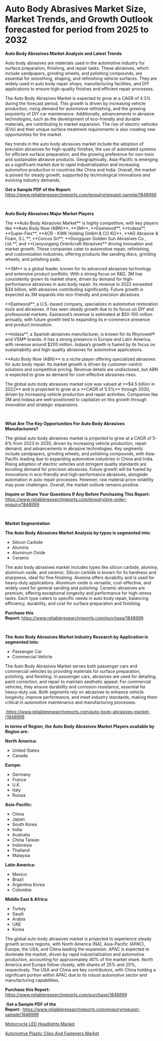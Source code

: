 <p><h1>Auto Body Abrasives Market Size, Market Trends, and Growth Outlook forecasted for period from 2025 to 2032</h1></p><p><strong>Auto Body Abrasives Market Analysis and Latest Trends</strong></p>
<p><p>Auto body abrasives are materials used in the automotive industry for surface preparation, finishing, and repair tasks. These abrasives, which include sandpapers, grinding wheels, and polishing compounds, are essential for smoothing, shaping, and refinishing vehicle surfaces. They are widely used in auto body repair shops, manufacturing facilities, and DIY applications to ensure high-quality finishes and efficient repair processes.</p><p>The Auto Body Abrasives Market is expected to grow at a CAGR of 4.3% during the forecast period. This growth is driven by increasing vehicle production, rising demand for automotive refinishing, and the growing popularity of DIY car maintenance. Additionally, advancements in abrasive technologies, such as the development of eco-friendly and durable materials, are contributing to market expansion. The rise of electric vehicles (EVs) and their unique surface treatment requirements is also creating new opportunities for the market.</p><p>Key trends in the auto body abrasives market include the adoption of precision abrasives for high-quality finishes, the use of automated systems for efficient surface preparation, and the growing preference for non-toxic and sustainable abrasive products. Geographically, Asia-Pacific is emerging as a significant market due to rapid industrialization and increasing automotive production in countries like China and India. Overall, the market is poised for steady growth, supported by technological innovations and evolving industry demands.</p></p>
<p><strong>Get a Sample PDF of the Report:&nbsp;</strong> <a href="https://www.reliableresearchreports.com/enquiry/request-sample/1848999?utm_campaign=41&utm_medium=2&utm_source=Github&utm_content=ia&utm_term=23012025&utm_id=auto-body-abrasives">https://www.reliableresearchreports.com/enquiry/request-sample/1848999</a></p>
<p>&nbsp;</p>
<p><strong>Auto Body Abrasives Major Market Players</strong></p>
<p><p>The **Auto Body Abrasives Market** is highly competitive, with key players like **Auto Body Now (ABN)**, **3M**, **Eastwood**, **Indasa**, **Super-Flex**, **4CR - KWK Holding GmbH & CO KG**, **AG Abrasive & Foam, S.L.**, **Corcos Srl**, **Dongguan Golden Sun Abrasives Co., Ltd.**, and **Lianyungang Orientcraft Abrasives** driving innovation and market growth. These companies cater to automotive repair, refinishing, and customization industries, offering products like sanding discs, grinding wheels, and polishing pads.</p><p>**3M** is a global leader, known for its advanced abrasives technology and extensive product portfolio. With a strong focus on R&D, 3M has consistently grown its market share, driven by demand for high-performance abrasives in auto body repair. Its revenue in 2022 exceeded $34 billion, with abrasives contributing significantly. Future growth is expected as 3M expands into eco-friendly and precision abrasives.</p><p>**Eastwood**, a U.S.-based company, specializes in automotive restoration tools and abrasives. It has seen steady growth due to its focus on DIY and professional markets. Eastwood’s revenue is estimated at $50-100 million annually, with future growth tied to expanding its e-commerce presence and product innovation.</p><p>**Indasa**, a Spanish abrasives manufacturer, is known for its Rhynowet® and VSM® brands. It has a strong presence in Europe and Latin America, with revenue around $200 million. Indasa’s growth is fueled by its focus on sustainability and high-quality abrasives for automotive applications.</p><p>**Auto Body Now (ABN)** is a niche player offering specialized abrasives for auto body repair. Its market growth is driven by customer-centric solutions and competitive pricing. Revenue details are undisclosed, but ABN is expected to grow as demand for cost-effective abrasives rises.</p><p>The global auto body abrasives market size was valued at **$4.5 billion in 2022** and is projected to grow at a **CAGR of 5.5%** through 2030, driven by increasing vehicle production and repair activities. Companies like 3M and Indasa are well-positioned to capitalize on this growth through innovation and strategic expansions.</p></p>
<p>&nbsp;</p>
<p><strong>What Are The Key Opportunities For Auto Body Abrasives Manufacturers?</strong></p>
<p><p>The global auto body abrasives market is projected to grow at a CAGR of 5-6% from 2023 to 2030, driven by increasing vehicle production, repair demand, and advancements in abrasive technologies. Key segments include sandpapers, grinding wheels, and polishing compounds, with Asia-Pacific leading due to expanding automotive industries in China and India. Rising adoption of electric vehicles and stringent quality standards are boosting demand for precision abrasives. Future growth will be fueled by innovations in eco-friendly and high-performance abrasives, alongside automation in auto repair processes. However, raw material price volatility may pose challenges. Overall, the market outlook remains positive.</p></p>
<p><strong>Inquire or Share Your Questions If Any Before Purchasing This Report:</strong> <a href="https://www.reliableresearchreports.com/enquiry/pre-order-enquiry/1848999?utm_campaign=41&utm_medium=2&utm_source=Github&utm_content=ia&utm_term=23012025&utm_id=auto-body-abrasives">https://www.reliableresearchreports.com/enquiry/pre-order-enquiry/1848999</a></p>
<p>&nbsp;</p>
<p><strong>Market Segmentation</strong></p>
<p><strong>The Auto Body Abrasives Market Analysis by types is segmented into:</strong></p>
<p><ul><li>Silicon Carbide</li><li>Alumina</li><li>Aluminum Oxide</li><li>Ceramic</li></ul></p>
<p><p>The auto body abrasives market includes types like silicon carbide, alumina, aluminum oxide, and ceramic. Silicon carbide is known for its hardness and sharpness, ideal for fine finishing. Alumina offers durability and is used for heavy-duty applications. Aluminum oxide is versatile, cost-effective, and widely used for general sanding and polishing. Ceramic abrasives are premium, offering exceptional longevity and performance for high-stress tasks. Each type caters to specific needs in auto body repair, balancing efficiency, durability, and cost for surface preparation and finishing.</p></p>
<p><strong>Purchase this Report:&nbsp;</strong><a href="https://www.reliableresearchreports.com/purchase/1848999?utm_campaign=41&utm_medium=2&utm_source=Github&utm_content=ia&utm_term=23012025&utm_id=auto-body-abrasives">https://www.reliableresearchreports.com/purchase/1848999</a></p>
<p>&nbsp;</p>
<p><strong>The Auto Body Abrasives Market Industry Research by Application is segmented into:</strong></p>
<p><ul><li>Passenger Car</li><li>Commercial Vehicle</li></ul></p>
<p><p>The Auto Body Abrasives Market serves both passenger cars and commercial vehicles by providing materials for surface preparation, polishing, and finishing. In passenger cars, abrasives are used for detailing, paint correction, and repair to maintain aesthetic appeal. For commercial vehicles, they ensure durability and corrosion resistance, essential for heavy-duty use. Both segments rely on abrasives to enhance vehicle longevity, improve performance, and meet industry standards, making them critical in automotive maintenance and manufacturing processes.</p></p>
<p><a href="https://www.reliableresearchreports.com/auto-body-abrasives-market-r1848999?utm_campaign=41&utm_medium=2&utm_source=Github&utm_content=ia&utm_term=23012025&utm_id=auto-body-abrasives">&nbsp;https://www.reliableresearchreports.com/auto-body-abrasives-market-r1848999</a></p>
<p><strong>In terms of Region, the Auto Body Abrasives Market Players available by Region are:</strong></p>
<p>
    <p> <strong> North America: </strong>
        <ul>
            <li>United States</li>
            <li>Canada</li>
        </ul>
        </p> 
    <p> <strong> Europe: </strong>
        <ul>
            <li>Germany</li>
            <li>France</li>
            <li>U.K.</li>
            <li>Italy</li>
            <li>Russia</li>
        </ul>
        </p> 
    <p> <strong> Asia-Pacific: </strong>
        <ul>
            <li>China</li>
            <li>Japan</li>
            <li>South Korea</li>
            <li>India</li>
            <li>Australia</li>
            <li>China Taiwan</li>
            <li>Indonesia</li>
            <li>Thailand</li>
            <li>Malaysia</li>
        </ul>
        </p> 
    <p> <strong> Latin America: </strong>
        <ul>
            <li>Mexico</li>
            <li>Brazil</li>
            <li>Argentina Korea</li>
            <li>Colombia</li>
        </ul>
        </p> 
    <p> <strong> Middle East & Africa: </strong>
        <ul>
            <li>Turkey</li>
            <li>Saudi</li>
            <li>Arabia</li>
            <li>UAE</li>
            <li>Korea</li>
        </ul>
    </p>
    </p>
<p><p>The global auto body abrasives market is projected to experience steady growth across regions, with North America (NA), Asia-Pacific (APAC), Europe, the USA, and China leading the expansion. APAC is expected to dominate the market, driven by rapid industrialization and automotive production, accounting for approximately 40% of the market share. North America and Europe follow closely, with shares of 25% and 20%, respectively. The USA and China are key contributors, with China holding a significant portion within APAC due to its robust automotive sector and manufacturing capabilities.</p></p>
<p><strong>Purchase this Report: </strong><a href="https://www.reliableresearchreports.com/purchase/1848999?utm_campaign=41&utm_medium=2&utm_source=Github&utm_content=ia&utm_term=23012025&utm_id=auto-body-abrasives">https://www.reliableresearchreports.com/purchase/1848999</a></p>
<p>&nbsp;<strong>Get a Sample PDF of the Report:&nbsp;&nbsp;</strong><a href="https://www.reliableresearchreports.com/enquiry/request-sample/1848999?utm_campaign=41&utm_medium=2&utm_source=Github&utm_content=ia&utm_term=23012025&utm_id=auto-body-abrasives">https://www.reliableresearchreports.com/enquiry/request-sample/1848999</a></p>
<p><strong></strong></p>
<p><p><a href="https://github.com/nicoletavirag/Market-Research-Report-List-5/blob/main/motorcycle-led-headlights-market.md?utm_campaign=41&utm_medium=2&utm_source=Github&utm_content=ia&utm_term=23012025&utm_id=auto-body-abrasives">Motorcycle LED Headlights Market</a></p><p><a href="https://github.com/musickyung75/Market-Research-Report-List-1/blob/main/automotive-plastic-clips-and-fasteners-market.md?utm_campaign=41&utm_medium=2&utm_source=Github&utm_content=ia&utm_term=23012025&utm_id=auto-body-abrasives">Automotive Plastic Clips And Fasteners Market</a></p></p>